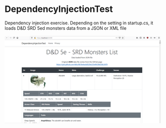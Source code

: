 # DependencyInjectionTest
Dependency injection exercise. Depending on the setting in startup.cs, it loads D&amp;D SRD 5ed monsters data from a JSON or XML file
<br><br>
<img src="img.png">
